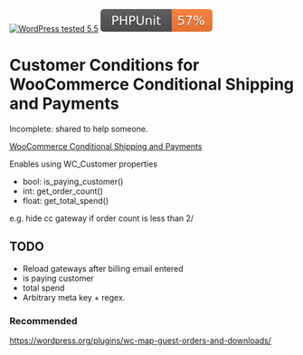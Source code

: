 [![WordPress tested 5.5](https://img.shields.io/badge/WordPress-v5.5%20tested-0073aa.svg)](#) [![PHPUnit ](.github/coverage.svg)](https://brianhenryie.github.io/bh-wc-csp-condition-customer/)

# Customer Conditions for WooCommerce Conditional Shipping and Payments

Incomplete: shared to help someone.


[WooCommerce Conditional Shipping and Payments](https://woocommerce.com/products/conditional-shipping-and-payments/)

Enables using WC_Customer properties 
* bool: is_paying_customer()
* int: get_order_count()
* float: get_total_spend() 

e.g. hide cc gateway if order count is less than 2/

## TODO

* Reload gateways after billing email entered
* is paying customer
* total spend
* Arbitrary meta key + regex.

### Recommended 

https://wordpress.org/plugins/wc-map-guest-orders-and-downloads/
